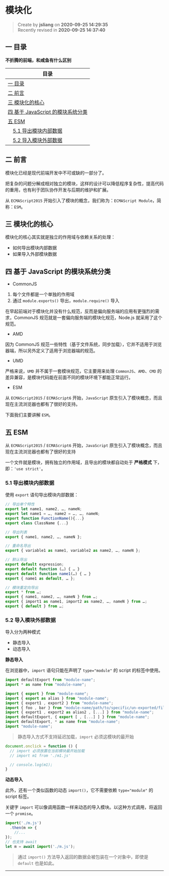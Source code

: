 模块化
===

> Create by **jsliang** on **2020-09-25 14:29:35**  
> Recently revised in **2020-09-25 14:37:40**

## 一 目录

**不折腾的前端，和咸鱼有什么区别**

| 目录 |
| --- |
| [一 目录](#chapter-one) |
| [二 前言](#chapter-two) |
| [三 模块化的核心](#chapter-three) |
| [四 基于 JavaScript 的模块系统分类](#chapter-four) |
| [五 ESM](#chapter-five) |
| &emsp;[5.1 导出模块内部数据](#chapter-five-one) |
| &emsp;[5.2 导入模块外部数据](#chapter-five-two) |

## 二 前言



模块化已经是现代前端开发中不可或缺的一部分了。

把复杂的问题分解成相对独立的模块，这样的设计可以降低程序复杂性，提高代码的重用，也有利于团队协作开发与后期的维护和扩展。

从 `ECMAScript2015` 开始引入了模块的概念，我们称为：`ECMAScript Module`，简称：`ESM`。

## 三 模块化的核心



模块化的核心其实就是独立的作用域与依赖关系的处理：

* 如何导出模块内部数据
* 如果导入外部模块数据

## 四 基于 JavaScript 的模块系统分类



* CommonJS

1. 每个文件都是一个单独的作用域
2. 通过 `module.exports()` 导出，`module.require()` 导入

在早起前端对于模块化并没有什么规范，反而是偏向服务端的应用有更强烈的需求，CommonJS 规范就是一套偏向服务端的模块化规范，Node.js 就采用了这个规范。

* AMD

因为 CommonJS 规范一些特性（基于文件系统，同步加载），它并不适用于浏览器端，所以另外定义了适用于浏览器端的规范。

* UMD

严格来说，`UMD` 并不属于一套模块规范，它主要用来处理 `CommonJS`、`AMD`、`CMD` 的差异兼容，是模块代码能在前面不同的模块环境下都能正常运行。

* ESM

从 `ECMAScript2015` / `ECMAScript6` 开始，`JavaScript` 原生引入了模块概念，而且现在主流浏览器也都有了很好的支持。

下面我们主要讲解 `ESM`。

## 五 ESM



从 `ECMAScript2015` / `ECMAScript6` 开始，`JavaScript` 原生引入了模块概念，而且现在主流浏览器也都有了很好的支持

一个文件就是模块，拥有独立的作用域，且导出的模块都自动处于 **严格模式** 下，即：`'use strict'`。

### 5.1 导出模块内部数据



使用 `export` 语句导出模块内部数据：

```js
// 导出单个特性
export let name1, name2, …, nameN;
export let name1 = …, name2 = …, …, nameN;
export function FunctionName(){...}
export class ClassName {...}

// 导出列表
export { name1, name2, …, nameN };

// 重命名导出
export { variable1 as name1, variable2 as name2, …, nameN };

// 默认导出
export default expression;
export default function (…) { … }
export default function name1(…) { … }
export { name1 as default, … };

// 模块重定向导出
export * from …;
export { name1, name2, …, nameN } from …;
export { import1 as name1, import2 as name2, …, nameN } from …;
export { default } from …;
```

### 5.2 导入模块外部数据



导入分为两种模式

* 静态导入
* 动态导入

**静态导入**

在浏览器中，`import` 语句只能在声明了 `type="module"` 的 script 的标签中使用。

```js
import defaultExport from "module-name";
import * as name from "module-name";

import { export } from "module-name";
import { export as alias } from "module-name";
import { export1 , export2 } from "module-name";
import { foo , bar } from "module-name/path/to/specific/un-exported/file";
import { export1 , export2 as alias2 , [...] } from "module-name";
import defaultExport, { export [ , [...] ] } from "module-name";
import defaultExport, * as name from "module-name";
import "module-name";
```

> 静态导入方式不支持延迟加载，`import` 必须这模块的最开始

```js
document.onclick = function () {
  // import 必须放置在当前模块最开始加载
  // import m1 from './m1.js'

  // console.log(m1);
}
```

**动态导入**

此外，还有一个类似函数的动态 `import()`，它不需要依赖 `type="module"` 的 script 标签。

关键字 `import` 可以像调用函数一样来动态的导入模块。以这种方式调用，将返回一个 `promise`。

```js
import('./m.js')
  .then(m => {
    //...
});
// 也支持 await
let m = await import('./m.js');
```

> 通过 `import()` 方法导入返回的数据会被包装在一个对象中，即使是 `default` 也是如此。

---

